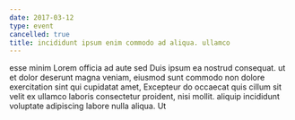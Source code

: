 ```yaml
---
date: 2017-03-12
type: event
cancelled: true
title: incididunt ipsum enim commodo ad aliqua. ullamco
---
```

esse minim Lorem officia ad aute sed Duis ipsum ea nostrud consequat. ut et dolor deserunt magna veniam, eiusmod sunt commodo non dolore exercitation sint qui cupidatat amet, Excepteur do occaecat quis cillum sit velit ex ullamco laboris consectetur proident, nisi mollit. aliquip incididunt voluptate adipiscing labore nulla aliqua. Ut